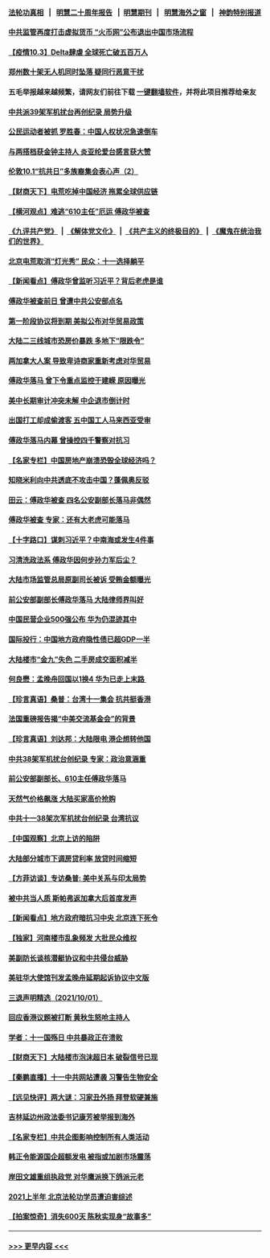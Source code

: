 #### [法轮功真相](https://github.com/gfw-breaker/truth/blob/master/README.md?t=0) &nbsp;&nbsp;|&nbsp;&nbsp; [明慧二十周年报告](https://github.com/gfw-breaker/mh-reports/blob/master/README.md?t=0) &nbsp;&nbsp;|&nbsp;&nbsp;[明慧期刊](https://github.com/gfw-breaker/mh-qikan) &nbsp;&nbsp;|&nbsp;&nbsp; [明慧海外之窗](https://github.com/gfw-breaker/mh-news/blob/master/README.md?t=0) &nbsp;&nbsp;|&nbsp;&nbsp; [神韵特别报道](https://github.com/gfw-breaker/mh-news/blob/master/shenyun.md?t=0)
#### [中共监管再度打击虚拟货币 “火币网”公布退出中国市场流程](../pages/nsc413/n13278165.md?t=10032150) 
#### [【疫情10.3】Delta肆虐 全球死亡破五百万人](../pages/nsc413/n13278027.md?t=10032150) 
#### [郑州数十架无人机同时坠落 疑同行恶意干扰](../pages/nsc413/n13277580.md?t=10032150) 
#### 五毛举报越来越频繁，请网友们前往下载 [一键翻墙软件](https://github.com/gfw-breaker/ssr-accounts)，并将此项目推荐给亲友
#### [中共派39架军机扰台再创纪录 局势升级](../pages/nsc413/n13277442.md?t=10032150) 
#### [公民运动者被抓 罗胜春：中国人权状况急速倒车](../pages/nsc413/n13277290.md?t=10032150) 
#### [与两搭档获金钟主持人 炎亚纶爱台感言获大赞](../pages/nsc413/n13277226.md?t=10032150) 
#### [伦敦10.1“抗共日”多族裔集会表心声（2）](../pages/nsc413/n13277252.md?t=10032150) 
#### [【财商天下】电荒吃掉中国经济 拖累全球供应链](../pages/nsc413/n13276697.md?t=10032150) 
#### [【横河观点】难逃“610主任”厄运 傅政华被查](../pages/nsc413/n13277228.md?t=10032150) 
#### [《九评共产党》](https://github.com/begood0513/9ping.md/blob/master/README.md) &nbsp;|&nbsp; [《解体党文化》](../../../../jtdwh.md/blob/master/README.md)  &nbsp;|&nbsp; [《共产主义的终极目的》](../../../../gczydzjmd.md/blob/master/README.md) &nbsp;|&nbsp; [《魔鬼在统治我们的世界》](../../../../mgztzwmdsj.md/blob/master/README.md) 
#### [北京电荒取消“灯光秀” 民众：十一选择躺平](../pages/nsc413/n13277122.md?t=10032150) 
#### [【新闻看点】傅政华曾监听习近平？背后老虎是谁](../pages/nsc413/n13277224.md?t=10032150) 
#### [傅政华被查前日 曾遭中共公安部点名](../pages/nsc413/n13277222.md?t=10032150) 
#### [第一阶段协议将到期 美拟公布对华贸易政策](../pages/nsc413/n13277152.md?t=10032150) 
#### [大陆二三线城市恐房价暴跌 多地下“限跌令”](../pages/nsc413/n13277162.md?t=10032150) 
#### [两加拿大人案 导致卑诗商家重新考虑对华贸易](../pages/nsc413/n13277093.md?t=10032150) 
#### [傅政华落马 曾下令重点监控于建嵘 原因曝光](../pages/nsc413/n13277119.md?t=10032150) 
#### [美中长期审计冲突未解 中企退市倒计时](../pages/nsc413/n13277091.md?t=10032150) 
#### [出国打工却成偷渡客 五中国工人马来西亚受审](../pages/nsc413/n13277025.md?t=10032150) 
#### [傅政华落马内幕 曾操控四千警察对抗习](../pages/nsc413/n13276888.md?t=10032150) 
#### [【名家专栏】中国房地产崩溃恐毁全球经济吗？](../pages/nsc413/n13276553.md?t=10032150) 
#### [知晓米利向中共透底不攻击中国？蓬佩奥反驳](../pages/nsc413/n13276828.md?t=10032150) 
#### [田云：傅政华被查 四名公安副部长落马非偶然](../pages/nsc413/n13276245.md?t=10032150) 
#### [傅政华被查 专家：还有大老虎可能落马](../pages/nsc413/n13276326.md?t=10032150) 
#### [【十字路口】谋刺习近平？中南海或发生4件事](../pages/nsc413/n13276411.md?t=10032150) 
#### [习清洗政法系 傅政华因何步孙力军后尘？](../pages/nsc413/n13275876.md?t=10032150) 
#### [大陆市场监管总局原副司长被诉 受贿金额曝光](../pages/nsc413/n13276277.md?t=10032150) 
#### [前公安部副部长傅政华落马 大陆律师界叫好](../pages/nsc413/n13276237.md?t=10032150) 
#### [中国民营企业500强公布 华为仍混迹其中](../pages/nsc413/n13275839.md?t=10032150) 
#### [国际投行：中国地方政府隐性债已超GDP一半](../pages/nsc413/n13276230.md?t=10032150) 
#### [大陆楼市“金九”失色 二手房成交面积减半](../pages/nsc413/n13276183.md?t=10032150) 
#### [何良懋：孟晚舟回国以1换4 华为已走上末路 ](../pages/nsc413/n13276045.md?t=10032150) 
#### [【珍言真语】桑普：台湾十一集会 抗共挺香港](../pages/nsc413/n13276053.md?t=10032150) 
#### [法国重磅报告揭“中美交流基金会”的背景](../pages/nsc413/n13270925.md?t=10032150) 
#### [【珍言真语】刘达邦：大陆限电 港企想转他国](../pages/nsc413/n13275614.md?t=10032150) 
#### [中共38架军机扰台创纪录 专家：政治意涵重](../pages/nsc413/n13275959.md?t=10032150) 
#### [前公安部副部长、610主任傅政华落马](../pages/nsc413/n13275602.md?t=10032150) 
#### [天然气价格飙涨 大陆买家高价抢购](../pages/nsc413/n13275960.md?t=10032150) 
#### [中共十一38架次军机扰台创纪录 台湾抗议](../pages/nsc413/n13275695.md?t=10032150) 
#### [【中国观察】北京上访的陷阱](../pages/nsc413/n13275694.md?t=10032150) 
#### [大陆部分城市下调房贷利率 放贷时间缩短](../pages/nsc413/n13275424.md?t=10032150) 
#### [【方菲访谈】专访桑普: 美中关系与印太局势](../pages/nsc413/n13275473.md?t=10032150) 
#### [被中共当人质 斯帕弗返加拿大后首度发声](../pages/nsc413/n13275665.md?t=10032150) 
#### [【新闻看点】地方政府暗抗习中央 北京连下死令](../pages/nsc413/n13275224.md?t=10032150) 
#### [【独家】河南楼市乱象频发 大批民众维权](../pages/nsc413/n13270186.md?t=10032150) 
#### [美副防长谈核潜艇协议和中共侵台威胁](../pages/nsc413/n13275534.md?t=10032150) 
#### [美驻华大使馆刊发孟晚舟延期起诉协议中文版](../pages/nsc413/n13275152.md?t=10032150) 
#### [三退声明精选（2021/10/01）](../pages/nsc413/n13275501.md?t=10032150) 
#### [回应香港议题被打断 黄秋生怒呛主持人](../pages/nsc413/n13275017.md?t=10032150) 
#### [学者：十一国殇日 中共暴政正在溃败](../pages/nsc413/n13274803.md?t=10032150) 
#### [【财商天下】大陆楼市泡沫超日本 破裂信号已现](../pages/nsc413/n13274848.md?t=10032150) 
#### [【秦鹏直播】十一中共网站遭袭 习警告生物安全](../pages/nsc413/n13275261.md?t=10032150) 
#### [【远见快评】两大谜：习家丑外扬 拜登软硬兼施](../pages/nsc413/n13275249.md?t=10032150) 
#### [吉林延边州政法委书记康芳被举报到海外](../pages/nsc413/n13274896.md?t=10032150) 
#### [【名家专栏】中共企图影响控制所有人类活动](../pages/nsc413/n13274449.md?t=10032150) 
#### [韩正令能源国企超额发电 被指或加剧市场震荡](../pages/nsc413/n13275050.md?t=10032150) 
#### [岸田文雄重组执政党 对华鹰派换下鸽派元老](../pages/nsc413/n13275057.md?t=10032150) 
#### [2021上半年 北京法轮功学员遭迫害综述](../pages/nsc413/n13274200.md?t=10032150) 
#### [【拍案惊奇】消失600天 陈秋实现身“故事多”](../pages/nsc413/n13273289.md?t=10032150) 

----
#### [ >>> 更早内容 <<< ](../indexes/nsc413-earlier.md)
